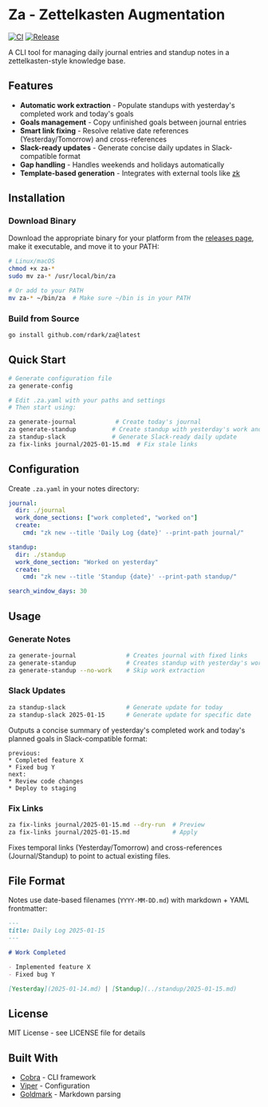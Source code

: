 # Za - Zettelkasten Augmentation

[![CI](https://github.com/rdark/za/workflows/CI/badge.svg)](https://github.com/rdark/za/actions?query=workflow%3ACI)
[![Release](https://github.com/rdark/za/workflows/Release/badge.svg)](https://github.com/rdark/za/actions?query=workflow%3ARelease)

A CLI tool for managing daily journal entries and standup notes in a zettelkasten-style knowledge base.

## Features

- **Automatic work extraction** - Populate standups with yesterday's completed work and today's goals
- **Goals management** - Copy unfinished goals between journal entries
- **Smart link fixing** - Resolve relative date references (Yesterday/Tomorrow) and cross-references
- **Slack-ready updates** - Generate concise daily updates in Slack-compatible format
- **Gap handling** - Handles weekends and holidays automatically
- **Template-based generation** - Integrates with external tools like [zk](https://github.com/zk-org/zk)

## Installation

### Download Binary

Download the appropriate binary for your platform from the [releases page](https://github.com/rdark/za/releases), make it executable, and move it to your PATH:

```bash
# Linux/macOS
chmod +x za-*
sudo mv za-* /usr/local/bin/za

# Or add to your PATH
mv za-* ~/bin/za  # Make sure ~/bin is in your PATH
```

### Build from Source

```bash
go install github.com/rdark/za@latest
```

## Quick Start

```bash
# Generate configuration file
za generate-config

# Edit .za.yaml with your paths and settings
# Then start using:

za generate-journal           # Create today's journal
za generate-standup          # Create standup with yesterday's work and today's goals
za standup-slack             # Generate Slack-ready daily update
za fix-links journal/2025-01-15.md  # Fix stale links
```

## Configuration

Create `.za.yaml` in your notes directory:

```yaml
journal:
  dir: ./journal
  work_done_sections: ["work completed", "worked on"]
  create:
    cmd: "zk new --title 'Daily Log {date}' --print-path journal/"

standup:
  dir: ./standup
  work_done_section: "Worked on yesterday"
  create:
    cmd: "zk new --title 'Standup {date}' --print-path standup/"

search_window_days: 30
```

## Usage

### Generate Notes

```bash
za generate-journal              # Creates journal with fixed links
za generate-standup              # Creates standup with yesterday's work and today's goals
za generate-standup --no-work    # Skip work extraction
```

### Slack Updates

```bash
za standup-slack                 # Generate update for today
za standup-slack 2025-01-15      # Generate update for specific date
```

Outputs a concise summary of yesterday's completed work and today's planned goals in Slack-compatible format:

```
previous:
* Completed feature X
* Fixed bug Y
next:
* Review code changes
* Deploy to staging
```

### Fix Links

```bash
za fix-links journal/2025-01-15.md --dry-run  # Preview
za fix-links journal/2025-01-15.md            # Apply
```

Fixes temporal links (Yesterday/Tomorrow) and cross-references (Journal/Standup) to point to actual existing files.

## File Format

Notes use date-based filenames (`YYYY-MM-DD.md`) with markdown + YAML frontmatter:

```markdown
---
title: Daily Log 2025-01-15
---

# Work Completed

- Implemented feature X
- Fixed bug Y

[Yesterday](2025-01-14.md) | [Standup](../standup/2025-01-15.md)
```

## License

MIT License - see LICENSE file for details

## Built With

- [Cobra](https://github.com/spf13/cobra) - CLI framework
- [Viper](https://github.com/spf13/viper) - Configuration
- [Goldmark](https://github.com/yuin/goldmark) - Markdown parsing
